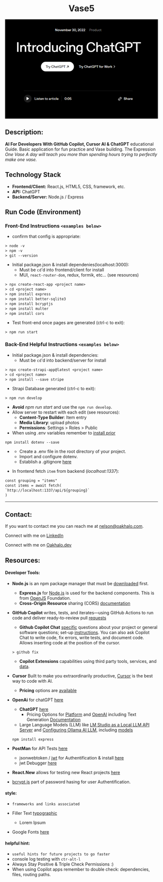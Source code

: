 <h1 align="center">Vase5</h1>

<a href="https://openai.com/index/chatgpt/" align="center" ><img src="./troubleShooting/IntroducingChatGPT.png"></img></a>

## Description:
**AI For Developers With GitHub Copilot, Cursor AI & ChatGPT** educational Guide. Basic application for fun practice and Vase building. The Expression *One Vase A day will teach you more than spending hours trying to perfectly make one vase.* 

## Technology Stack
- **Frontend/Client:** React.js, HTML5, CSS, framework, etc.
- **API:** ChatGPT
- **Backend/Server:** Node.js / Express

## Run Code (Environment)

### Front-End Instructions `<examples below>`
- confirm that config is appropriate:
```
> node -v
> npm -v
> git --version
```

- Initial package.json & install dependenies(localhost:3000):
    - Must be `cd`'d into frontend/client for install
    - MUI, `react-router-dom`, redux, formik, etc... (see resources)
```
> npx create-react-app <project name>
> cd <project name>
> npm install express
> npm install better-sqlite3
> npm install bcryptjs
> npm install multer
> npm install cors
```
- Test front-end once pages are generated (ctrl-c to exit):
```
> npm run start
```

### Back-End Helpful Instructions `<examples below>`
- Initial package.json & install dependencies:
    - Must be `cd`'d into backend/server for install
```
> npx create-strapi-app@latest <project name>
> cd <project name>
> npm install --save stripe
```
- Strapi Database generated (ctrl-c to exit):
```
> npm run develop
```
- **Avoid** *npm run start* and use the `npm run develop`. 
- Allow server to restart with each edit (see resources): 
    - **Content-Type Builder**: Item entry
    - **Media Library**: upload photos
    - **Permissions**: Settings > Roles > Public
- When using .env variables remember to [install prior](https://www.npmjs.com/package/dotenv/v/14.0.0)
```
npm install dotenv --save
```
-
    - Create a .env file in the root directory of your project.
    - Import and configure dotenv.
    - Establish a .gitignore [here](https://git-scm.com/docs/gitignore)

- In frontend fetch `item` from backend (*localhost:1337*):
```
const grouping = "items"
const items = await fetch(
`http://localhost:1337/api/${grouping}`
)
```
--------------------------

## Contact:
<!--- You can add in your linkedin, medium, stack overflow, dev.to account, etc. here --->
If you want to contact me you can reach me at <nelson@oakhalo.com>.

Connect with me on <a href="https://www.linkedin.com/in/ayla-nelson/">LinkedIn</a>

Connect with me on <a href="https://github.com/oakHalo">Oakhalo.dev</a>

## Resources:

#### **Developer Tools:**
- **Node.js** is an npm package manager that must be [downloaded](https://nodejs.org/en/learn/getting-started/an-introduction-to-the-npm-package-manager) first. 
    - **Express.js** for [Node.js](https://expressjs.com/) is used for the backend components. This is from [OpenJS](https://openjsf.org/) Foundation.
    - **Cross-Origin Resource** sharing (CORS) [documentation](https://developer.mozilla.org/en-US/docs/Web/HTTP/Guides/CORS)


- **GitHub Copilot** writes, tests, and iterates—using GitHub Actions to run code and deliver ready-to-review pull [requests](https://github.com/features/copilot)
    - **Github Copilot Chat** [specific](https://docs.github.com/en/copilot/how-tos/use-chat/get-started-with-chat) questions about your project or general software questions; set-up [instructions](https://code.visualstudio.com/docs/copilot/setup-simplified). You can also ask Copilot Chat to write code, fix errors, write tests, and document code. Allows inserting code at the position of the cursor. 
    ```
    > github fix
    ```
    - **Copilot Extensions** capabilities using third party tools, services, and [data](https://github.com/marketplace?type=apps&copilot_app=true).
   
- **Cursor** Built to make you extraordinarily productive, [Cursor](https://cursor.com/en) is the best way to code with AI.
    - **Pricing** options are [available](https://cursor.com/pricing)

- **OpenAi** for chatGPT [here](https://openai.com/)
    - **ChatGPT** [here](https://platform.openai.com/docs/overview)
        - Pricing Options for [Platform](https://platform.openai.com/docs/pricing) and [OpenAI](https://openai.com/api/pricing/) including Text Generation [Documentation](https://platform.openai.com/docs/guides/text?api-mode=responses)
    - Large Language Models (LLM) like [LM Studio as a Local LLM API Server](https://lmstudio.ai/docs/app/api) and [Configuring Ollama AI LLM](https://medium.com/@sreskills/configuring-ollama-ai-llm-on-an-ec2-instance-in-aws-12cff0f5d83b), including [models](https://platform.openai.com/docs/models)


    ```
    npm install express
    ```

- **PostMan** for API Tests [here](https://www.postman.com/)
    - jsonwebtoken / [jwt](https://jwt.io/) for Authentification & install [here](https://www.npmjs.com/package/jsonwebtoken)
    - jwt Debugger [here](https://jwt.io/#debugger-io)
- **React.New** allows for testing new React projects [here](react.new)
- [bcrypt.js](https://www.npmjs.com/package/bcryptjs) part of password hasing for user Authentification. 


#### **style:** 
- `frameworks and links associated`

- Filler Text [typographic](https://generator.lorem-ipsum.info/)
    - Lorem Ipsum 
- Google Fonts [here](https://fonts.google.com/)

#### **helpful hint:** 
- `useful hints for future projects to go faster`
- console log testing with `ctr-alt-l` 
- Always Stay Positive & Triple Check Permissions :)
- When using Copilot apps remember to double check: dependencies, files, routing paths. 




<!-- 
### TODO stx: 
Future Structure (stx):
backend
frontend
images
screenShots [contains video link]
troubleShooting [contains issues resolved]


-->

